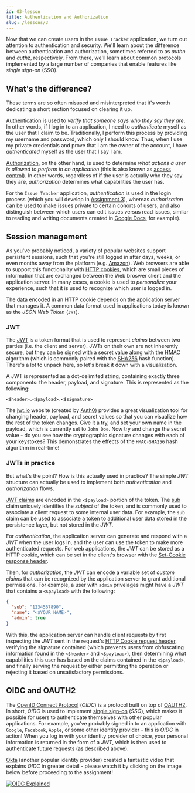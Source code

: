 ```yaml
---
id: 03-lesson
title: Authentication and Authorization
slug: /lessons/3
---
```


Now that we can create users in the `Issue Tracker` application,
we turn out attention to authentication and security. We'll learn
about the difference between authentication and authorization,
sometimes referred to as *authn* and *authz*, respectively. From
there, we'll learn about common protocols implemented by a large
number of companies that enable features like *single sign-on* (SSO).

## What's the difference?

These terms are so often misused and misinterpreted that it's worth
dedicating a short section focused on clearing it up.

[Authentication][1] is used to *verify that someone says who they say
they are*. In other words, if I log in to an application, I need to
*authenticate* myself as the user that I claim to be. Traditionally,
I perform this process by providing my username and password, which
only I should know. Thus, when I use my private credentials and prove
that I am the owner of the account, I have *authenticated* myself as
the user that I say I am.

[Authorization][2], on the other hand, is used to determine *what actions
a user is allowed to perform in an application* (this is also known as
[access control][3]). In other words, regardless of if the user is actually
who they say they are, *authorization* determines what capabilities the user
has.

For the `Issue Tracker` application, *authentication* is used in the login
process (which you will develop in [Assignment 3](./03-assignment.md)), whereas
*authorization* can be used to make issues private to certain cohorts of users,
and also distinguish between which users can edit issues versus read issues,
similar to reading and writing documents created in [Google Docs][4], for example).

  [1]: https://en.wikipedia.org/wiki/Authentication
  [2]: https://en.wikipedia.org/wiki/Authorization
  [3]: https://en.wikipedia.org/wiki/Access_control
  [4]: https://support.wix.com/en/article/setting-permissions-for-google-drive-files-and-folders

## Session management

As you've probably noticed, a variety of popular websites support persistent
sessions, such that you're still logged in after days, weeks, or even months
away from the platform (e.g. [Amazon][5]). Web browsers are able to support this
functionality with [HTTP cookies][6], which are small pieces of information that
are exchanged between the Web broswer client and the application server. In many
cases, a cookie is used to *personalize* your experience, such that it is used
to recognize which user is logged in.

The data encoded in an HTTP cookie depends on the application server that manages
it. A common data format used in applications today is known as the *JSON Web Token*
(`JWT`).

### JWT

The [JWT][7] is a token format that is used to represent *claims* between two
parties (i.e. the client and server). JWTs on their own are not inherently secure,
but they can be signed with a secret value along with the [HMAC][8] algorithm (which
is commonly paired with the [SHA256][9] hash function). There's a lot to unpack here,
so let's break it down with a visualization.

A JWT is represented as a dot-delimited string, containing exactly three components:
the header, payload, and signature. This is represented as the following:

```
<$header>.<$payload>.<$signature>
```

The [jwt.io][7] website (created by [Auth0][10]) provides a great visualization tool
for changing header, payload, and secret values so that you can visualize how the
rest of the token changes. Give it a try, and set your own name in the payload, which
is currently set to `John Doe`. Now try and change the secret value - do you see how
the cryptographic signature changes with each of your keystokes? This demonstrates the
effects of the `HMAC-SHA256` hash algorithm in real-time!

  [5]: https://www.amazon.com
  [6]: https://developer.mozilla.org/en-US/docs/Web/HTTP/Cookies
  [7]: https://jwt.io
  [8]: https://en.wikipedia.org/wiki/HMAC
  [9]: https://en.wikipedia.org/wiki/SHA-2
  [10]: https://auth0.com

### JWTs in practice

But what's the point? How is this actually used in practice? The simple *JWT* structure
can actually be used to implement both *authentication* and *authorization* flows.

[JWT claims][11] are encoded in the `<$payload>` portion of the token. The [sub][12] claim
uniquely identifies the *subject* of the token, and is commonly used to associate a
client request to some internal user data. For example, the `sub` claim can be used to
associate a token to additional user data stored in the persistence layer, but not
stored in the *JWT*.

For *authentication*, the application server can generate and respond with a *JWT* when
the user logs in, and the user can use the token to make more authenticated requests.
For web applications, the *JWT* can be stored as a HTTP cookie, which can be set in
the client's browser with the [Set-Cookie response header][13].

Then, for *authorization*, the *JWT* can encode a variable set of *custom claims* that
can be recognized by the application server to grant additional permissions. For example,
a user with `admin` privelages might have a *JWT* that contains a `<$payload>` with the
following:

```json
{
  "sub": "1234567890",
  "name": "<$YOUR_NAME>",
  "admin": true
}
```

With this, the application server can handle client requests by first inspecting the
*JWT* sent in the request's [HTTP Cookie request header][14], verifying the signature
contained (which prevents users from obfuscating information found in the `<$header>`
and `<$payload>`), then determining what capabilities this user has based on the claims
contained in the `<$payload>`, and finally serving the request by either permitting the
operation or rejecting it based on unsatisfactory permissions.

  [11]: https://auth0.com/docs/tokens/json-web-tokens/json-web-token-claims
  [12]: https://tools.ietf.org/html/rfc7519#section-4.1.2
  [13]: https://developer.mozilla.org/en-US/docs/Web/HTTP/Headers/Set-Cookie
  [14]: https://developer.mozilla.org/en-US/docs/Web/HTTP/Headers/Cookie

## OIDC and OAUTH2

The [OpenID Connect Protocol][15] (*OIDC*) is a protocol built on top of [OAUTH2][16].
In short, *OIDC* is used to implement [single sign-on][17] (*SSO*), which makes it
possible for users to authenticate themselves with other popular applications. For example,
you've probably signed in to an application with `Google`, `Facebook`, `Apple`, or some
other identity provider - this is *OIDC* in action! When you log in with your identity
provider of choice, your personal information is returned in the form of a *JWT*, which is
then used to authenticate future requests (as described above).

[Okta][18] (another popular identity provider) created a fantastic video that explains
*OIDC* in greater detail - please watch it by clicking on the image below before proceeding
to the assignment!

[![OIDC Explained](https://img.youtube.com/vi/t18YB3xDfXI/0.jpg)](https://www.youtube.com/watch?v=t18YB3xDfXI)

  [15]: https://auth0.com/docs/protocols/openid-connect-protocol
  [16]: https://oauth.net/2
  [17]: https://en.wikipedia.org/wiki/Single_sign-on
  [18]: https://www.okta.com
